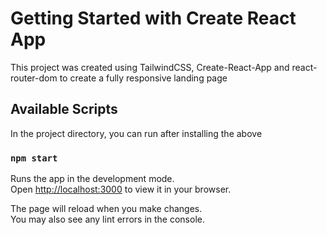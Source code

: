# Getting Started with Create React App

This project was created using TailwindCSS, Create-React-App and react-router-dom to create a fully responsive landing page 

## Available Scripts

In the project directory, you can run after installing the above

### `npm start`

Runs the app in the development mode.\
Open [http://localhost:3000](http://localhost:3000) to view it in your browser.

The page will reload when you make changes.\
You may also see any lint errors in the console.

